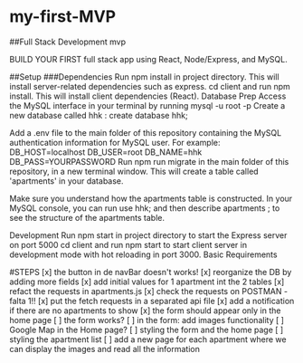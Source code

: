# my-first-MVP

##Full Stack Development mvp

BUILD YOUR FIRST full stack app using React, Node/Express, and MySQL.

##Setup
###Dependencies
Run npm install in project directory. This will install server-related dependencies such as express.
cd client and run npm install. This will install client dependencies (React).
Database Prep
Access the MySQL interface in your terminal by running mysql -u root -p
Create a new database called hhk
: create database hhk;

Add a .env file to the main folder of this repository containing the MySQL authentication information for MySQL user. For example:
DB_HOST=localhost
DB_USER=root
DB_NAME=hhk
DB_PASS=YOURPASSWORD
Run npm run migrate in the main folder of this repository, in a new terminal window. This will create a table called 'apartments' in your database.

Make sure you understand how the apartments
table is constructed. In your MySQL console, you can run use hhk; and then describe apartments
; to see the structure of the apartments
table.

Development
Run npm start in project directory to start the Express server on port 5000
cd client and run npm start to start client server in development mode with hot reloading in port 3000.
Basic Requirements

#STEPS
[x] the button in de navBar doesn't works!
[x] reorganize the DB by adding more fields
[x] add initial values for 1 apartment int the 2 tables
[x] refact the requests in apartments.js
[x] check the requests on POSTMAN - falta 1!!
[x] put the fetch requests in a separated api file
[x] add a notification if there are no apartments to show
[x] the form should appear only in the home page
[ ] the form works?
[ ] in the form: add images functionality
[ ] Google Map in the Home page?
[ ] styling the form and the home page
[ ] styling the apartment list
[ ] add a new page for each apartment where we can display the images and read all the information
